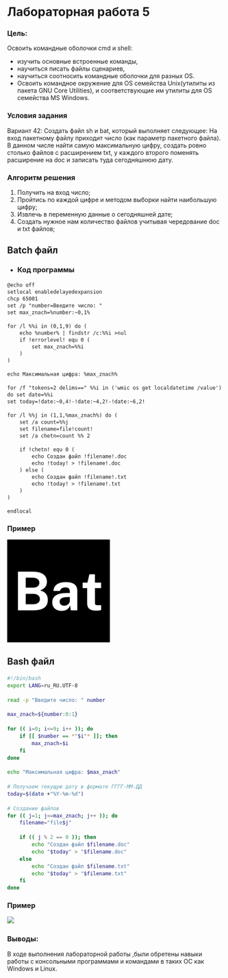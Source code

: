 # Лабораторная работа 5
 
### Цель: 
 
Освоить командные оболочки cmd и shell:
+ изучить основные встроенные команды,
+ научиться писать файлы сценариев,
+ научиться соотносить командные оболочки для разных OS.
+ Освоить командное окружение для OS семейства Unix(утилиты из пакета GNU Core Utilities), и соответствующие им утилиты для OS семейства MS Windows.
### Условия задания
Вариант 42: Создать файл sh и bat, который выполняет следующее: 
На вход пакетному файлу приходит число (как параметр пакетного файла). В данном числе найти самую максимальную цифру, создать ровно столько файлов с расширением txt, у каждого второго поменять расширение на doc и записать туда сегодняшнюю дату.
### Алгоритм решения
1) Получить на вход число;
2) Пройтись по каждой цифре и методом выборки найти наибольшую цифру;
3) Извлечь в переменную данные о сегодняшней дате;
4) Создать нужное нам количество файлов учитывая чередование doc и txt файлов;
## Batch файл
- ### Код программы
```batch
@echo off
setlocal enabledelayedexpansion
chcp 65001 
set /p "number=Введите число: "
set max_znach=%number:~0,1%

for /l %%i in (0,1,9) do (
    echo %number% | findstr /c:%%i >nul
    if !errorlevel! equ 0 (
        set max_znach=%%i
    )
)

echo Максимальная цифра: %max_znach%

for /f "tokens=2 delims==" %%i in ('wmic os get localdatetime /value') do set date=%%i
set today=!date:~0,4!-!date:~4,2!-!date:~6,2!

for /l %%j in (1,1,%max_znach%) do (
    set /a count=%%j
    set filename=file!count!
    set /a chetn=count %% 2
   
    if !chetn! equ 0 (
        echo Создан файл !filename!.doc
        echo !today! > !filename!.doc
    ) else (
        echo Создан файл !filename!.txt
        echo !today! > !filename!.txt
    )
)

endlocal
```
### Пример
![](bat.png)

## Bash файл
```bash
#!/bin/bash
export LANG=ru_RU.UTF-8

read -p "Введите число: " number

max_znach=${number:0:1}

for (( i=0; i<=9; i++ )); do
    if [[ $number == *"$i"* ]]; then
        max_znach=$i
    fi
done

echo "Максимальная цифра: $max_znach"

# Получаем текущую дату в формате ГГГГ-ММ-ДД
today=$(date +"%Y-%m-%d")

# Создание файлов
for (( j=1; j<=max_znach; j++ )); do
    filename="file$j"

    if (( j % 2 == 0 )); then
        echo "Создан файл $filename.doc"
        echo "$today" > "$filename.doc"
    else
        echo "Создан файл $filename.txt"
        echo "$today" > "$filename.txt"
    fi
done
```
### Пример
![](bash.png)
### Выводы: 
 В ходе выполнения лабораторной работы ,были обретены навыки работы с консольными программами и командами в таких ОС как Windows и Linux. 